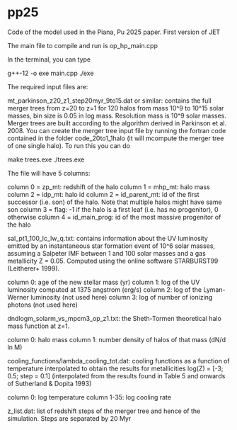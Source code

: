 # pp25
Code of the model used in the Piana, Pu 2025 paper. First version of JET

The main file to compile and run is op_hp_main.cpp

In the terminal, you can type

g++-12 -o exe main.cpp ./exe

The required input files are:

mt_parkinson_z20_z1_step20myr_9to15.dat or similar: contains the full merger trees from z=20 to z=1 for 120 halos from mass 10^9 to 10^15 solar masses, bin size is 0.05 in log mass. Resolution mass is 10^9 solar masses. Merger trees are built according to the algorithm derived in Parkinson et al. 2008.
You can create the merger tree input file by running the fortran code contained in the folder code_20to1_1halo (it will mcompute the merger tree of one single halo). To run this you can do

make trees.exe 
./trees.exe

The file will have 5 columns:

column 0 = zp_mt: redshift of the halo 
column 1 = mhp_mt: halo mass column 2 = idp_mt: halo id 
column 2 = id_parent_mt: id of the first successor (i.e. son) of the halo. Note that multiple halos might have same son 
column 3 = flag: -1 if the halo is a first leaf (i.e. has no progenitor), 0 otherwise 
column 4 = id_main_prog: id of the most massive progenitor of the halo

sal_pt1_100_lc_lw_q.txt: contains information about the UV luminosity emitted by an instantaneous star formation event of 10^6 solar masses, assuming a Salpeter IMF between 1 and 100 solar masses and a gas metallicity Z = 0.05. Computed using the online software STARBURST99 (Leitherer+ 1999).

column 0: age of the new stellar mass (yr) 
column 1: log of the UV luminosity computed at 1375 angstrom (erg/s) 
column 2: log of the Lyman-Werner luminosity (not used here) 
column 3: log of number of ionizing photons (not used here)

dndlogm_solarm_vs_mpcm3_op_z1.txt: the Sheth-Tormen theoretical halo mass function at z=1.

column 0: halo mass 
column 1: number density of halos of that mass (dN/d ln M)

cooling_functions/lambda_cooling_tot.dat: cooling functions as a function of temperature interpolated to obtain the results for metallicities log(Z) = [-3; 0.5; step = 0.1] (interpolated from the results found in Table 5 and onwards of Sutherland & Dopita 1993)

column 0: log temperature 
column 1-35: log cooling rate

z_list.dat: list of redshift steps of the merger tree and hence of the simulation. Steps are separated by 20 Myr
